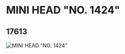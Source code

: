 # MINI HEAD "NO. 1424"
## 17613
![MINI HEAD "NO. 1424"](https://lc-www-live-s.legocdn.com/media/bricks/5/2/6074393.jpg)